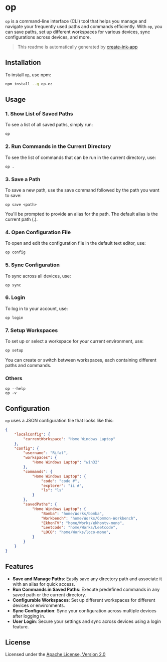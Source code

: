 # op

`op` is a command-line interface (CLI) tool that helps you manage and navigate your frequently used paths and commands efficiently. With `op`, you can save paths, set up different workspaces for various devices, sync configurations across devices, and more.

> This readme is automatically generated by [create-ink-app](https://github.com/vadimdemedes/create-ink-app)

## Installation
To install `op`, use npm:
```bash
npm install --g op-ez
```

## Usage

### 1. Show List of Saved Paths
To see a list of all saved paths, simply run:

```
op
```

### 2. Run Commands in the Current Directory
To see the list of commands that can be run in the current directory, use:

```
op .
```

### 3. Save a Path
To save a new path, use the save command followed by the path you want to save:
```
op save <path>
```
You'll be prompted to provide an alias for the path. The default alias is the current path (.).

### 4. Open Configuration File
To open and edit the configuration file in the default text editor, use:
```
op config
```

### 5. Sync Configuration
To sync across all devices, use:
```
op sync
```

### 6. Login
To log in to your account, use:
```
op login
```


### 7. Setup Workspaces
To set up or select a workspace for your current environment, use:
```bash
op setup
```
You can create or switch between workspaces, each containing different paths and commands.



### Others

```
op --help
op -v
```

## Configuration
`op` uses a JSON configuration file that looks like this:
```json
{
    "localConfig": {
        "currentWorkspace": "Home Windows Laptop"
    },
    "config": {
        "username": "Rifat",
        "workspaces": {
            "Home Windows Laptop": "win32"
        },
        "commands": {
            "Home Windows Laptop": {
                "code": "code #",
                "explorer": "ii #",
                "ls": "ls"
            }
        },
        "savedPaths": {
            "Home Windows Laptop": {
                "Bomba": "home/Works/bomba",
                "Workbench": "home/Works/Common-Workbench",
                "EkhonTV": "home/Works/ekhontv-mono",
                "Leetcode": "home/Works/Leetcode",
                "LOCO": "home/Works/loco-mono",
            }
        }
    }
}

```


## Features

- **Save and Manage Paths**: Easily save any directory path and associate it with an alias for quick access.
- **Run Commands in Saved Paths**: Execute predefined commands in any saved path or the current directory.
- **Configurable Workspaces**: Set up different workspaces for different devices or environments.
- **Sync Configuration**: Sync your configuration across multiple devices after logging in.
- **User Login**: Secure your settings and sync across devices using a login feature.

## License
Licensed under the  [Apache License, Version 2.0](http://www.apache.org/licenses/LICENSE-2.0)